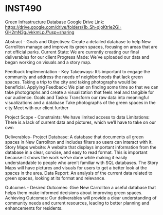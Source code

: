 # INST490
Green Infrastructure Database
Google Drive Link: https://drive.google.com/drive/folders/1b_Sh-qjoKtrIe2GI-GH2mN3gJvkkmLpJ?usp=sharing

Abstract -
Goals and Objectives: Create a detailed database to help New Carrollton manage and improve its green spaces, focusing on areas that are not official parks.
Current State: We are currently creating our final deliverables for our client
Progress Made: We’ve uploaded our data and began working on visuals and a story map.


Feedback Implementation -
Key Takeaways: It’s important to engage the community and address the needs of neighborhoods that lack green spaces. Taking a trip to the city and taking photographs would be beneficial.
Applying Feedback: We plan on finding some time so that we can take photographs and create a visualization that feels real and tangible for our audience.
Goals and Tasks:
Transform our raw data into meaningful visualizations and a database
Take photographs of the green spaces in the city
Meet with our client further


Project Scope -
Constraints: We have limited access to data
Limitations: There is a lack of current data and pictures, which we’ll have to take on our own


Deliverables- 
Project Database: A database that documents all green spaces in New Carrollton and includes filters so users can interact with it.
Story Maps website: A website that displays important information from the database in a clear, concise, and easy to read format. This is important because it shows the work we’ve done while making it easily understandable to people who aren’t familiar with SQL databases. The Story Maps will have pictures and visuals for users to get a better look at the spaces in the area.
Data Report: An analysis of the current data related to green spaces, looking at its format and relevance.


Outcomes -
Desired Outcomes: Give New Carrollton a useful database that helps them make informed decisions about improving green spaces.
Achieving Outcomes: Our deliverables will provide a clear understanding of community needs and current resources, leading to better planning and enhancements for residents.

